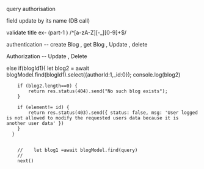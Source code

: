 



query authorisation 

field update by its name (DB call)

validate  title  ex- (part-1 )  /^[a-zA-Z][-_][0-9]+$/

authentication -- create Blog , get Blog , Update , delete

Authorization -- Update  , Delete



else if(blogId1){
        let blog2 = await blogModel.find(blogId1).select({authorId:1,_id:0});
        console.log(blog2)
         
        if (blog2.length==0) {
            return res.status(404).send("No such blog exists");
        }

        if (element!= id) {
            return res.status(403).send({ status: false, msg: 'User logged is not allowed to modify the requested users data because it is another user data' })
        }
      }


        //    let blog1 =await blogModel.find(query)
        // 
        next()
